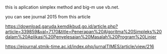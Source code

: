 this is aplication simplex method and big-m use vb.net.

you can see journal 2015 from this article

https://download.garuda.kemdikbud.go.id/article.php?article=339859&val=7170&title=Penerapan%20Algoritma%20Simpleks%20dalam%20Aplikasi%20Penyelesaian%20Masalah%20Program%20Linier


https://ejournal.stmik-time.ac.id/index.php/jurnalTIMES/article/view/216